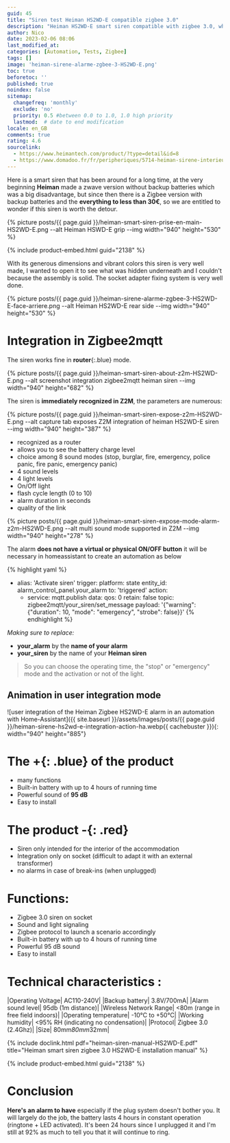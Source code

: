 ```yaml
---
guid: 45
title: "Siren test Heiman HS2WD-E compatible zigbee 3.0"
description: "Heiman HS2WD-E smart siren compatible with zigbee 3.0, what is it worth?"   
author: Nico
date: 2023-02-06 08:06
last_modified_at: 
categories: [Automation, Tests, Zigbee]
tags: []
image: 'heiman-sirene-alarme-zgbee-3-HS2WD-E.png'
toc: true
beforetoc: ''
published: true
noindex: false
sitemap:
  changefreq: 'monthly'
  exclude: 'no'
  priority: 0.5 #between 0.0 to 1.0, 1.0 high priority
  lastmod:  # date to end modification
locale: en_GB
comments: true
rating: 4.6 
sourcelink:
  - https://www.heimantech.com/product/?type=detail&id=8
  - https://www.domadoo.fr/fr/peripheriques/5714-heiman-sirene-interieure-intelligente-zigbee-30.html?domid=39
---
```


Here is a smart siren that has been around for a long time, at the very beginning **Heiman** made a zwave version without backup batteries which was a big disadvantage, but since then there is a Zigbee version with backup batteries and the **everything to less than 30€**, so we are entitled to wonder if this siren is worth the detour.

{% picture posts/{{ page.guid }}/heiman-smart-siren-prise-en-main-HS2WD-E.png --alt Heiman HSWD-E grip --img width="940" height="530" %}

{% include product-embed.html guid="2138" %}

With its generous dimensions and vibrant colors this siren is very well made, I wanted to open it to see what was hidden underneath and I couldn't because the assembly is solid. The socket adapter fixing system is very well done.

{% picture posts/{{ page.guid }}/heiman-sirene-alarme-zgbee-3-HS2WD-E-face-arriere.png --alt Heiman HS2WD-E rear side --img width="940" height="530" %}

# Integration in Zigbee2mqtt

The siren works fine in **router**{:.blue} mode.

{% picture posts/{{ page.guid }}/heiman-smart-siren-about-z2m-HS2WD-E.png --alt screenshot integration zigbee2mqtt heiman siren --img width="940" height="682" %}

The siren is **immediately recognized in Z2M**, the parameters are numerous:

{% picture posts/{{ page.guid }}/heiman-smart-siren-expose-z2m-HS2WD-E.png --alt capture tab exposes Z2M integration of heiman HS2WD-E siren --img width="940" height="387" %}

- recognized as a router
- allows you to see the battery charge level
- choice among 8 sound modes (stop, burglar, fire, emergency, police panic, fire panic, emergency panic)
- 4 sound levels
- 4 light levels
- On/Off light
- flash cycle length (0 to 10)
- alarm duration in seconds
- quality of the link

{% picture posts/{{ page.guid }}/heiman-smart-siren-expose-mode-alarm-z2m-HS2WD-E.png --alt multi sound mode supported in Z2M --img width="940" height="278" %}


The alarm **does not have a virtual or physical ON/OFF button** it will be necessary in homeassistant to create an automation as below

{% highlight yaml %}
  - alias: 'Activate siren'
    trigger:
      platform: state
      entity_id: alarm_control_panel.your_alarm
      to: 'triggered'
    action:
    - service: mqtt.publish
      data:
        qos: 0
        retain: false
        topic: zigbee2mqtt/your_siren/set_message
        payload: '{"warning": {"duration": 10, "mode": "emergency", "strobe": false}}'
{% endhighlight %}

*Making sure to replace:*

- **your_alarm** by the **name of your alarm**
- **your_siren** by the name of your **Heiman siren**

> So you can choose the operating time, the "stop" or "emergency" mode and the activation or not of the light.

## Animation in user integration mode

![user integration of the Heiman Zigbee HS2WD-E alarm in an automation with Home-Assistant]({{ site.baseurl }}/assets/images/posts/{{ page.guid }}/heiman-sirene-hs2wd-e-integration-action-ha.webp{{ cachebuster }}){: width="940" height="885"}

# The **+**{: .blue} of the product

- many functions
- Built-in battery with up to 4 hours of running time
- Powerful sound of **95 dB**
- Easy to install

# The product **-**{: .red}

- Siren only intended for the interior of the accommodation
- Integration only on socket (difficult to adapt it with an external transformer)
- no alarms in case of break-ins (when unplugged)

# Functions:

- Zigbee 3.0 siren on socket
- Sound and light signaling
- Zigbee protocol to launch a scenario accordingly
- Built-in battery with up to 4 hours of running time
- Powerful 95 dB sound
- Easy to install
 
# Technical characteristics :

|Operating Voltage| AC110-240V|
|Backup battery| 3.8V/700mA|
|Alarm sound level| 95db (1m distance)|
|Wireless Network Range| <80m (range in free field indoors)|
|Operating temperature| -10°C to +50°C|
|Working humidity| <95% RH (indicating no condensation)|
|Protocol| Zigbee 3.0 (2.4Ghz)|
|Size| 80mm*80mm*32mm|

{% include doclink.html pdf="heiman-siren-manual-HS2WD-E.pdf" title="Heiman smart siren zigbee 3.0 HS2WD-E installation manual" %}


{% include product-embed.html guid="2138" %}

# Conclusion

**Here's an alarm to have** especially if the plug system doesn't bother you. It will largely do the job, the battery lasts 4 hours in constant operation (ringtone + LED activated). It's been 24 hours since I unplugged it and I'm still at 92% as much to tell you that it will continue to ring.

